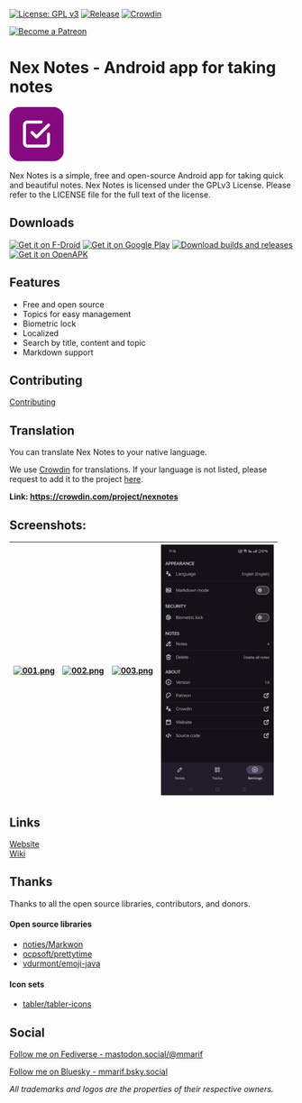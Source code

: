 [![License: GPL v3](https://raw.githubusercontent.com/Swatian/nexnotes/main/assets/license.svg)](https://www.gnu.org/licenses/gpl-3.0) [![Release](https://img.shields.io/github/v/release/Swatian/nexnotes?display_name=release&label=release
)](https://github.com/Swatian/nexnotes/releases) [![Crowdin](https://badges.crowdin.net/nexnotes/localized.svg)](https://crowdin.com/project/nexnotes)

[<img alt="Become a Patreon" src="https://raw.githubusercontent.com/Swatian/nexnotes/main/assets/patreon.png" height="80"/>](https://www.patreon.com/mmarif)

# Nex Notes - Android app for taking notes

![Nex Notes](https://github.com/Swatian/nexnotes/blob/main/assets/logo.png)

Nex Notes is a simple, free and open-source Android app for taking quick and beautiful notes.
Nex Notes is licensed under the GPLv3 License. Please refer to the LICENSE file for the full text of the license.

## Downloads

[<img alt='Get it on F-Droid' src='https://raw.githubusercontent.com/Swatian/nexnotes/main/assets/fdroid.png' height="80"/>](https://f-droid.org/packages/com.swatian.nexnotes/)
[<img alt='Get it on Google Play' src='https://raw.githubusercontent.com/Swatian/nexnotes/main/assets/google-play.png' height="80"/>](https://play.google.com/store/apps/details?id=com.swatian.nexnotes.premium)
[<img alt='Download builds and releases' src='https://raw.githubusercontent.com/Swatian/nexnotes/main/assets/apk-badge.png' height="82"/>](https://github.com/Swatian/nexnotes/releases)
[<img alt='Get it on OpenAPK' src='https://raw.githubusercontent.com/Swatian/nexnotes/main/assets/openapk.png' height="82"/>](https://www.openapk.net/nex-notes-for-taking-quick-notes/com.swatian.nexnotes/)

## Features

- Free and open source
- Topics for easy management
- Biometric lock
- Localized
- Search by title, content and topic
- Markdown support

## Contributing

[Contributing](https://github.com/Swatian/nexnotes/wiki/Contributing)

## Translation

You can translate Nex Notes to your native language.

We use [Crowdin](https://crowdin.com/project/nexnotes) for translations. If your language is not listed, please request to add it to the project [here](https://github.com/Swatian/nexnotes/issues).

**Link: https://crowdin.com/project/nexnotes**

## Screenshots:

[<img src="https://raw.githubusercontent.com/Swatian/nexnotes/main/metadata/en-US/images/phoneScreenshots/001.png" alt="001.png" width="200"/>](https://raw.githubusercontent.com/Swatian/nexnotes/main/metadata/en-US/images/phoneScreenshots/001.png) | [<img src="https://raw.githubusercontent.com/Swatian/nexnotes/main/metadata/en-US/images/phoneScreenshots/002.png" alt="002.png" width="200"/>](https://raw.githubusercontent.com/Swatian/nexnotes/main/metadata/en-US/images/phoneScreenshots/002.png) | [<img src="https://raw.githubusercontent.com/Swatian/nexnotes/main/metadata/en-US/images/phoneScreenshots/003.png" alt="003.png" width="200"/>](https://raw.githubusercontent.com/Swatian/nexnotes/main/metadata/en-US/images/phoneScreenshots/003.png) | [<img src="https://raw.githubusercontent.com/Swatian/nexnotes/main/metadata/en-US/images/phoneScreenshots/004.png" alt="004.png" width="200"/>](https://raw.githubusercontent.com/Swatian/nexnotes/main/metadata/en-US/images/phoneScreenshots/004.png)
---|---|---|---

## Links

[Website](https://nexnotes.swatian.com/)  
[Wiki](https://github.com/Swatian/nexnotes/wiki/)

## Thanks

Thanks to all the open source libraries, contributors, and donors.

#### Open source libraries

- [noties/Markwon](https://github.com/noties/Markwon)
- [ocpsoft/prettytime](https://github.com/ocpsoft/prettytime)
- [vdurmont/emoji-java](https://github.com/vdurmont/emoji-java)

#### Icon sets

- [tabler/tabler-icons](https://github.com/tabler/tabler-icons)

## Social

[Follow me on Fediverse - mastodon.social/@mmarif](https://mastodon.social/@mmarif)

[Follow me on Bluesky - mmarif.bsky.social](https://bsky.app/profile/mmarif.bsky.social)

*All trademarks and logos are the properties of their respective owners.*
